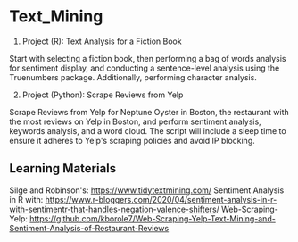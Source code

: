 # Text_Mining

1. Project (R): Text Analysis for a Fiction Book

Start with selecting a fiction book, then performing a bag of words analysis for sentiment display, 
and conducting a sentence-level analysis using the Truenumbers package. 
Additionally, performing character analysis.

2. Project (Python): Scrape Reviews from Yelp

Scrape Reviews from Yelp for Neptune Oyster in Boston, the restaurant with the most reviews on Yelp in Boston, and perform sentiment analysis, keywords analysis, and a word cloud.
The script will include a sleep time to ensure it adheres to Yelp's scraping policies and avoid IP blocking.


## Learning Materials
Silge and Robinson's: https://www.tidytextmining.com/
Sentiment Analysis in R with: https://www.r-bloggers.com/2020/04/sentiment-analysis-in-r-with-sentimentr-that-handles-negation-valence-shifters/
Web-Scraping-Yelp: https://github.com/kborole7/Web-Scraping-Yelp-Text-Mining-and-Sentiment-Analysis-of-Restaurant-Reviews


